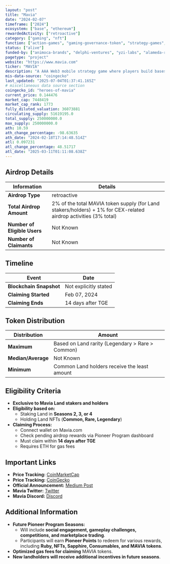 ```yaml
---
layout: "post"
title: "Mavia"
date: "2024-02-07"
timeframe: ["2024"]
ecosystem: ["base", "ethereum"]
rewardedActivity: ["retroactive"]
category: ["gaming", "nft"]
function: ["action-games", "gaming-governance-token", "strategy-games", "gamefi"]
status: ["alive"]
funded-by: ["animoca-brands", "delphi-ventures", "yzi-labs", "alameda-research"]
pagetype: "project"
website: "https://www.mavia.com"
ticker: "MAVIA"
description: "A AAA Web3 mobile strategy game where players build bases, conquer opponents, and fight for dominance on Mavia Island."
mis-data-source: "coingecko"
last_updated: "2025-07-04T01:37:41.165Z"
# miscellaneous data source section
coingecko_id: "heroes-of-mavia"
current_price: 0.144476
market_cap: 7448419
market_cap_rank: 1773
fully_diluted_valuation: 36073881
circulating_supply: 51619195.0
total_supply: 250000000.0
max_supply: 250000000.0
ath: 10.59
ath_change_percentage: -98.63635
ath_date: "2024-02-18T17:14:48.514Z"
atl: 0.097231
atl_change_percentage: 48.51717
atl_date: "2025-03-11T01:11:08.638Z"
---
```


## Airdrop Details

| Information                  | Details                                                                                                          |
| ---------------------------- | ---------------------------------------------------------------------------------------------------------------- |
| **Airdrop Type**             | retroactive                                                                                                      |
| **Total Airdrop Amount**     | 2% of the total MAVIA token supply (for Land stakers/holders) + 1% for CEX-related airdrop activities (3% total) |
| **Number of Eligible Users** | Not Known                                                                                                        |
| **Number of Claimants**      | Not Known                                                                                                        |

## Timeline

| Event                   | Date                  |
| ----------------------- | --------------------- |
| **Blockchain Snapshot** | Not explicitly stated |
| **Claiming Started**    | Feb 07, 2024          |
| **Claiming Ends**       | 14 days after TGE     |

## Token Distribution

| Distribution       | Amount                                           |
| ------------------ | ------------------------------------------------ |
| **Maximum**        | Based on Land rarity (Legendary > Rare > Common) |
| **Median/Average** | Not Known                                        |
| **Minimum**        | Common Land holders receive the least amount     |

## Eligibility Criteria

- **Exclusive to Mavia Land stakers and holders**
- **Eligibility based on:**
  - Staking Land in **Seasons 2, 3, or 4**
  - Holding Land NFTs (**Common, Rare, Legendary**)
- **Claiming Process:**
  - Connect wallet on Mavia.com
  - Check pending airdrop rewards via Pioneer Program dashboard
  - Must claim within **14 days after TGE**
  - Requires ETH for gas fees

## Important Links

- **Price Tracking:** [CoinMarketCap](https://coinmarketcap.com/currencies/heroes-of-mavia)
- **Price Tracking:** [CoinGecko](https://www.coingecko.com/en/coins/heroes-of-mavia)
- **Official Announcement:** [Medium Post](https://medium.com/heroes-of-mavia/mavia-pioneer-airdrop-program-season-1-60527743a5f3)
- **Mavia Twitter:** [Twitter](https://twitter.com/maviagame)
- **Mavia Discord:** [Discord](https://discord.com/invite/mavia)

## Additional Information

- **Future Pioneer Program Seasons:**
  - Will include **social engagement, gameplay challenges, competitions, and marketplace trading**.
  - Participants will earn **Pioneer Points** to redeem for various rewards, including **Ruby, NFTs, Sapphire, Consumables, and MAVIA tokens**.
- **Optimized gas fees for claiming** MAVIA tokens.
- **New landholders will receive additional incentives in future seasons**.